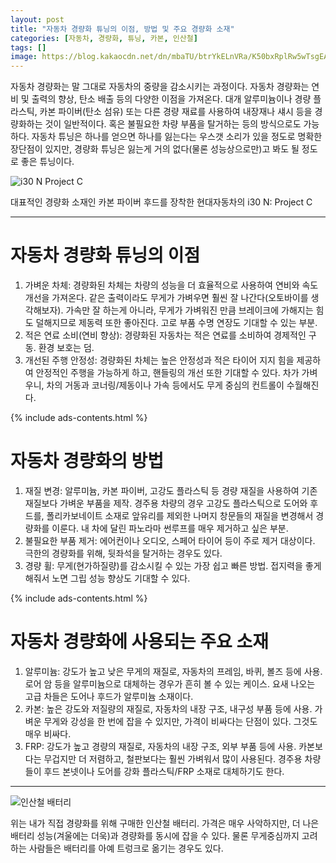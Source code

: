 ```yaml
---
layout: post
title: "자동차 경량화 튜닝의 이점, 방법 및 주요 경량화 소재"
categories: [자동차, 경량화, 튜닝, 카본, 인산철]
tags: []
image: https://blog.kakaocdn.net/dn/mbaTU/btrYkELnVRa/K50bxRplRw5wTsgEAzaow0/img.jpg
---
```


자동차 경량화는 말 그대로 자동차의 중량을 감소시키는 과정이다. 자동차 경량화는 연비 및 출력의 향상, 탄소 배출 등의 다양한 이점을 가져온다. 대개 알루미늄이나 경량 플라스틱, 카본 파이버(탄소 섬유) 또는 다른 경량 재료를 사용하여 내장재나 섀시 등을 경량화하는 것이 일반적이다. 혹은 불필요한 차량 부품을 탈거하는 등의 방식으로도 가능하다. 자동차 튜닝은 하나를 얻으면 하나를 잃는다는 우스갯 소리가 있을 정도로 명확한 장단점이 있지만, 경량화 튜닝은 잃는게 거의 없다(물론 성능상으로만)고 봐도 될 정도로 좋은 튜닝이다.

![i30 N Project C](https://blog.kakaocdn.net/dn/5jTfb/btrYdh5eQCR/wEeoBZkeE2sWqkhiriUtz1/img.jpg)

대표적인 경량화 소재인 카본 파이버 후드를 장착한 현대자동차의 i30 N: Project C

---

# 자동차 경량화 튜닝의 이점
1. 가벼운 차체: 경량화된 차체는 차량의 성능을 더 효율적으로 사용하여 연비와 속도 개선을 가져온다. 같은 출력이라도 무게가 가벼우면 훨씬 잘 나간다(오토바이를 생각해보자). 가속만 잘 하는게 아니라, 무게가 가벼워진 만큼 브레이크에 가해지는 힘도 덜해지므로 제동력 또한 좋아진다. 고로 부품 수명 연장도 기대할 수 있는 부분. 
2. 적은 연료 소비(연비 향상): 경량화된 자동차는 적은 연료를 소비하여 경제적인 구동. 환경 보호는 덤. 
3. 개선된 주행 안정성: 경량화된 차체는 높은 안정성과 적은 타이어 지지 힘을 제공하여 안정적인 주행을 가능하게 하고, 핸들링의 개선 또한 기대할 수 있다. 차가 가벼우니, 차의 거동과 코너링/제동이나 가속 등에서도 무게 중심의 컨트롤이 수월해진다.

{% include ads-contents.html %}

# 자동차 경량화의 방법
1. 재질 변경: 알루미늄, 카본 파이버, 고강도 플라스틱 등 경량 재질을 사용하여 기존 재질보다 가벼운 부품을 제작. 경주용 차량의 경우 고강도 플라스틱으로 도어와 후드를, 폴리카보네이트 소재로 앞유리를 제외한 나머지 창문들의 재질을 변경해서 경량화를 이룬다. 내 차에 달린 파노라마 썬루프를 매우 제거하고 싶은 부분.
2. 불필요한 부품 제거: 에어컨이나 오디오, 스페어 타이어 등이 주로 제거 대상이다. 극한의 경량화를 위해, 뒷좌석을 탈거하는 경우도 있다. 
3. 경량 휠: 무게(현가하질량)를 감소시킬 수 있는 가장 쉽고 빠른 방법. 접지력을 좋게 해줘서 노면 그립 성능 향상도 기대할 수 있다. 

{% include ads-contents.html %}

# 자동차 경량화에 사용되는 주요 소재
1. 알루미늄: 강도가 높고 낮은 무게의 재질로, 자동차의 프레임, 바퀴, 볼즈 등에 사용. 로어 암 등을 알루미늄으로 대체하는 경우가 흔히 볼 수 있는 케이스. 요새 나오는 고급 차들은 도어나 후드가 알루미늄 소재이다. 
2. 카본: 높은 강도와 저질량의 재질로, 자동차의 내장 구조, 내구성 부품 등에 사용. 가벼운 무게와 강성을 한 번에 잡을 수 있지만, 가격이 비싸다는 단점이 있다. 그것도 매우 비싸다. 
3. FRP: 강도가 높고 경량의 재질로, 자동차의 내장 구조, 외부 부품 등에 사용. 카본보다는 무겁지만 더 저렴하고, 철판보다는 훨씬 가벼워서 많이 사용된다. 경주용 차량들이 후드 본넷이나 도어를 강화 플라스틱/FRP 소재로 대체하기도 한다. 

---

![인산철 배터리](https://blog.kakaocdn.net/dn/mbaTU/btrYkELnVRa/K50bxRplRw5wTsgEAzaow0/img.jpg)

위는 내가 직접 경량화를 위해 구매한 인산철 배터리. 가격은 매우 사악하지만, 더 나은 배터리 성능(겨울에는 더욱)과 경량화를 동시에 잡을 수 있다. 물론 무게중심까지 고려하는 사람들은 배터리를 아예 트렁크로 옮기는 경우도 있다. 
